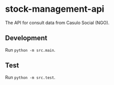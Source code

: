 # stock-management-api
The API for consult data from Casulo Social (NGO).

## Development
Run `python -m src.main`.

## Test
Run `python -m src.test`.
